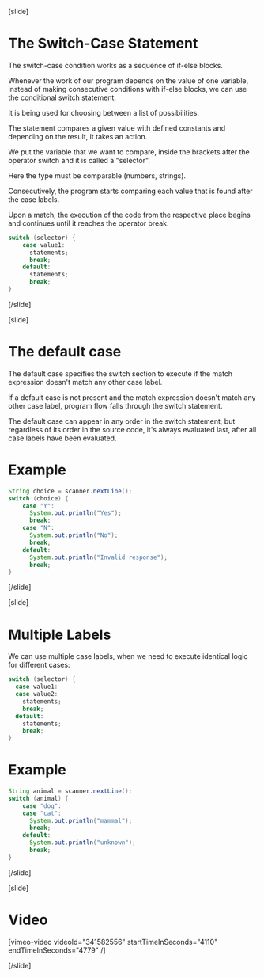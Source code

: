 [slide]
# The Switch-Case Statement
The switch-case condition works as a sequence of if-else blocks. 

Whenever the work of our program depends on the value of one variable, instead of making consecutive conditions with if-else blocks, we can use the conditional switch statement. 

It is being used for choosing between a list of possibilities. 

The statement compares a given value with defined constants and depending on the result, it takes an action.

We put the variable that we want to compare, inside the brackets after the operator switch and it is called a "selector". 

Here the type must be comparable (numbers, strings). 

Consecutively, the program starts comparing each value that is found after the case labels. 

Upon a match, the execution of the code from the respective place begins and continues until it reaches the operator break.

```java
switch (selector) {
    case value1:
      statements;
      break;
    default:
      statements;
      break;
}
```
[/slide]

[slide]
# The default case
The default case specifies the switch section to execute if the match expression doesn't match any other case label.

If a default case is not present and the match expression doesn't match any other case label, program flow falls through the switch statement.

The default case can appear in any order in the switch statement, but regardless of its order in the source code, it's always evaluated last, after all case labels have been evaluated.

# Example
```java
String choice = scanner.nextLine();
switch (choice) {
    case "Y":
      System.out.println("Yes");
      break;
    case "N":
      System.out.println("No");
      break;
    default:
      System.out.println("Invalid response");
      break;
}
```
[/slide]

[slide]
# Multiple Labels
We can use multiple case labels, when we need to execute identical logic for different cases:

```java
switch (selector) {
  case value1:
  case value2:
    statements;
    break;
  default:
    statements; 
    break;
}
```

# Example

```java
String animal = scanner.nextLine();
switch (animal) {
    case "dog":
    case "cat":
      System.out.println("mammal");
      break;
    default:
      System.out.println("unknown"); 
      break;
}
```
[/slide]

[slide]
# Video

[vimeo-video videoId="341582556" startTimeInSeconds="4110" endTimeInSeconds="4779" /]

[/slide]